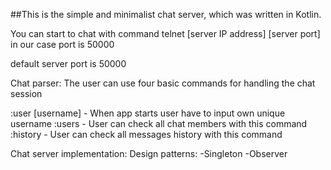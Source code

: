 ##This is the simple and minimalist chat server, which was written in Kotlin.

You can start to chat with command telnet [server IP address] [server port] in our case port is 50000

default server port is 50000



Chat parser:
The user can use four basic commands for handling the chat session

:user [username] - When app starts user have to input own unique username 
:users - User can check all chat members with this command
:history - User can check all messages history with this command 

Chat server implementation:
    Design patterns: 
        -Singleton
        -Observer
